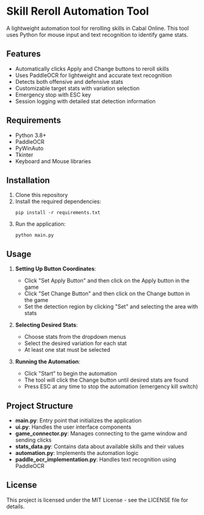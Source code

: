 # Skill Reroll Automation Tool

A lightweight automation tool for rerolling skills in Cabal Online. This tool uses Python for mouse input and text recognition to identify game stats.

## Features

- Automatically clicks Apply and Change buttons to reroll skills
- Uses PaddleOCR for lightweight and accurate text recognition
- Detects both offensive and defensive stats
- Customizable target stats with variation selection
- Emergency stop with ESC key
- Session logging with detailed stat detection information

## Requirements

- Python 3.8+
- PaddleOCR
- PyWinAuto
- Tkinter
- Keyboard and Mouse libraries

## Installation

1. Clone this repository
2. Install the required dependencies:
   ```
   pip install -r requirements.txt
   ```
3. Run the application:
   ```
   python main.py
   ```

## Usage

1. **Setting Up Button Coordinates**:
   - Click "Set Apply Button" and then click on the Apply button in the game
   - Click "Set Change Button" and then click on the Change button in the game
   - Set the detection region by clicking "Set" and selecting the area with stats

2. **Selecting Desired Stats**:
   - Choose stats from the dropdown menus
   - Select the desired variation for each stat
   - At least one stat must be selected

3. **Running the Automation**:
   - Click "Start" to begin the automation
   - The tool will click the Change button until desired stats are found
   - Press ESC at any time to stop the automation (emergency kill switch)

## Project Structure

- **main.py**: Entry point that initializes the application
- **ui.py**: Handles the user interface components
- **game_connector.py**: Manages connecting to the game window and sending clicks
- **stats_data.py**: Contains data about available skills and their values
- **automation.py**: Implements the automation logic
- **paddle_ocr_implementation.py**: Handles text recognition using PaddleOCR

## License

This project is licensed under the MIT License - see the LICENSE file for details.
